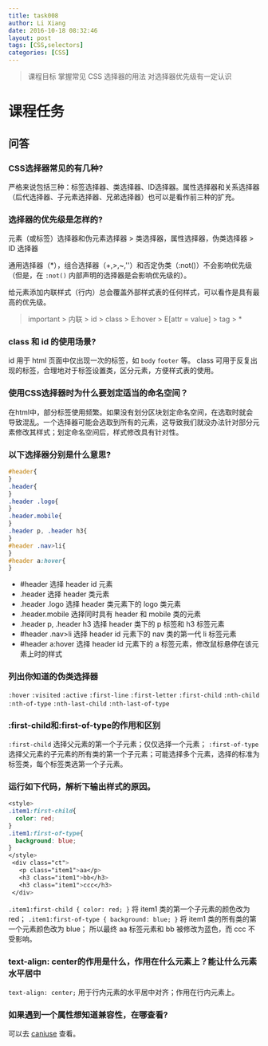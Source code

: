 ```yaml
---
title: task008
author: Li Xiang
date: 2016-10-18 08:32:46
layout: post
tags: [CSS,selectors]
categories: [CSS]
---
```


> 课程目标
> 掌握常见 CSS 选择器的用法
> 对选择器优先级有一定认识

# 课程任务 #

## 问答 ##

### CSS选择器常见的有几种? ###

严格来说包括三种：标签选择器、类选择器、ID选择器。属性选择器和关系选择器（后代选择器、子元素选择器、兄弟选择器）也可以是看作前三种的扩充。

### 选择器的优先级是怎样的? ###

元素（或标签）选择器和伪元素选择器 > 类选择器，属性选择器，伪类选择器 > ID 选择器

通用选择器（*），组合选择器（+,>,~,''）和否定伪类（:not()）不会影响优先级（但是，在 `:not()` 内部声明的选择器是会影响优先级的）。

给元素添加内联样式（行内）总会覆盖外部样式表的任何样式，可以看作是具有最高的优先级。

> important > 内联 > id > class > E:hover > E[attr = value] > tag > *

### class 和 id 的使用场景? ###

id 用于 html 页面中仅出现一次的标签，如 `body` `footer` 等。
class 可用于反复出现的标签，合理地对于标签设置类，区分元素，方便样式表的使用。

### 使用CSS选择器时为什么要划定适当的命名空间？ ###

在html中，部分标签使用频繁。如果没有划分区块划定命名空间，在选取时就会导致混乱。一个选择器可能会选取到所有的元素，这导致我们就没办法针对部分元素修改其样式；划定命名空间后，样式修改具有针对性。

### 以下选择器分别是什么意思? ###

``` css
#header{
}
.header{
}
.header .logo{
}
.header.mobile{
}
.header p, .header h3{
}
#header .nav>li{
}
#header a:hover{
}
```

- #header 选择 header id 元素
- .header 选择 header 类元素
- .header .logo 选择 header 类元素下的 logo 类元素
- .header.mobile 选择同时具有 header 和 mobile 类的元素
- .header p, .header h3 选择 header 类下的 p 标签和 h3 标签元素
- #header .nav>li 选择 header id 元素下的 nav 类的第一代 li 标签元素
- #header a:hover 选择 header id 元素下的 a 标签元素，修改鼠标悬停在该元素上时的样式

### 列出你知道的伪类选择器 ###

`:hover` `:visited` `:active`
`:first-line` `:first-letter`
`:first-child` `:nth-child` `:nth-of-type` `:nth-last-child` `:nth-last-of-type`

### :first-child和:first-of-type的作用和区别 ###

`:first-child` 选择父元素的第一个子元素；仅仅选择一个元素；
`:first-of-type` 选择父元素的子元素的所有类的第一个子元素；可能选择多个元素，选择的标准为标签类，每个标签类选第一个子元素。

### 运行如下代码，解析下输出样式的原因。 ###

``` css
<style>
.item1:first-child{
  color: red;
}
.item1:first-of-type{
  background: blue;
}
</style>
 <div class="ct">
   <p class="item1">aa</p>
   <h3 class="item1">bb</h3>
   <h3 class="item1">ccc</h3>
 </div>
```

`.item1:first-child { color: red; }` 将 item1 类的第一个子元素的颜色改为 red；
`.item1:first-of-type { background: blue; }` 将 item1 类的所有类的第一个元素颜色改为 blue；
所以最终 aa 标签元素和 bb 被修改为蓝色，而 ccc 不受影响。

### text-align: center的作用是什么，作用在什么元素上？能让什么元素水平居中 ###

`text-align: center;` 用于行内元素的水平居中对齐；作用在行内元素上。

### 如果遇到一个属性想知道兼容性，在哪查看? ###

可以去 [caniuse](https://caniuse.com) 查看。
